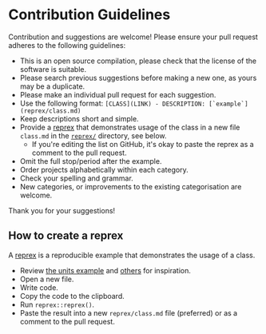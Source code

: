 # Contribution Guidelines

Contribution and suggestions are welcome! Please ensure your pull request adheres to the following guidelines:

* This is an open source compilation, please check that the license of the software is suitable.
* Please search previous suggestions before making a new one, as yours may be a duplicate.
* Please make an individual pull request for each suggestion.
* Use the following format: ``[CLASS](LINK) - DESCRIPTION: [`example`](reprex/class.md)``
* Keep descriptions short and simple.
* Provide a [reprex](https://reprex.tidyverse.org/) that demonstrates usage of the class in a new file `class.md` in the [`reprex/`](./reprex) directory, see below.
    * If you're editing the list on GitHub, it's okay to paste the reprex as a comment to the pull request.
* Omit the full stop/period after the example.
* Order projects alphabetically within each category.
* Check your spelling and grammar.
* New categories, or improvements to the existing categorisation are welcome.

Thank you for your suggestions!


## How to create a reprex

A [reprex](https://reprex.tidyverse.org/) is a reproducible example that demonstrates the usage of a class.

* Review [the units example](reprex/units.md) and [others](./reprex) for inspiration.
* Open a new file.
* Write code.
* Copy the code to the clipboard.
* Run `reprex::reprex()`.
* Paste the result into a new `reprex/class.md` file (preferred) or as a comment to the pull request.
